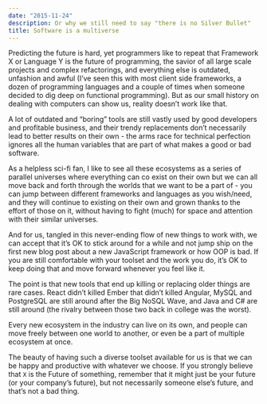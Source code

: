 ```yaml
---
date: "2015-11-24"
description: Or why we still need to say "there is no Silver Bullet"
title: Software is a multiverse
---
```


Predicting the future is hard, yet programmers like to repeat that Framework X or
Language Y is the future of programming, the savior of all large scale projects and
complex refactorings, and everything else is outdated, unfashion and
awful (I’ve seen this with most client side frameworks, a dozen of programming
languages and a couple of times when someone decided to dig deep on functional
programming). But as our small history on dealing with computers can show us,
reality doesn’t work like that.

A lot of outdated and “boring” tools are still vastly used by good developers
and profitable business, and their trendy replacements don’t necessarily lead to
better results on their own - the arms race for technical perfection ignores all
the human variables that are part of what makes a good or bad software.

As a helpless sci-fi fan, I like to see all these ecosystems as a series of
parallel universes where everything can co exist on their own but we can all
move back and forth through the worlds that we want to be a part of - you can
jump between different frameworks and languages as you wish/need, and they will
continue to existing on their own and grown thanks to the effort of those on it,
without having to fight (much) for space and attention with their similar universes.

And for us, tangled in this never-ending flow of new things to work with, we can
accept that it’s OK to stick around for a while and not jump ship on the first
new blog post about a new JavaScript framework or how OOP is bad. If you are
still comfortable with your toolset and the work you do, it’s OK to keep doing
that and move forward whenever you feel like it.

The point is that new tools that end up killing or replacing older things are
rare cases. React didn’t killed Ember that didn’t killed Angular, MySQL and
PostgreSQL are still around after the Big NoSQL Wave, and Java and C# are still
around (the rivalry between those two back in college was the worst).

Every new ecosystem in the industry can live on its own, and people can move
freely between one world to another, or even be a part of multiple ecosystem at
once.

The beauty of having such a diverse toolset available for us is that we can be
happy and productive with whatever we choose. If you strongly believe that `X`
is the Future of something, remember that it might just be your future (or your
company’s future), but not necessarily someone else’s future, and that’s not a
bad thing.
